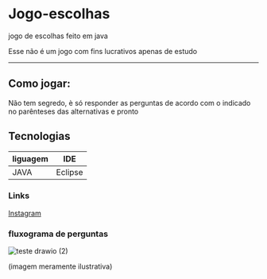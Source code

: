 # Jogo-escolhas
jogo de escolhas feito em java
<p>Esse não é um jogo com fins lucrativos apenas de estudo</p>
<hr></hr>

## Como jogar:

Não tem segredo, è só responder as perguntas de acordo com o indicado no parênteses das alternativas e pronto

## Tecnologias 


|liguagem|IDE|
|---------|--------|
|JAVA    |Eclipse|

### Links

[Instagram](https://www.instagram.com/nelson.hiro/)

### fluxograma de perguntas

![teste drawio (2)](https://user-images.githubusercontent.com/89821484/160331285-e8d1219f-30db-478f-b0b4-565619b5b65f.png)

(imagem meramente ilustrativa)
